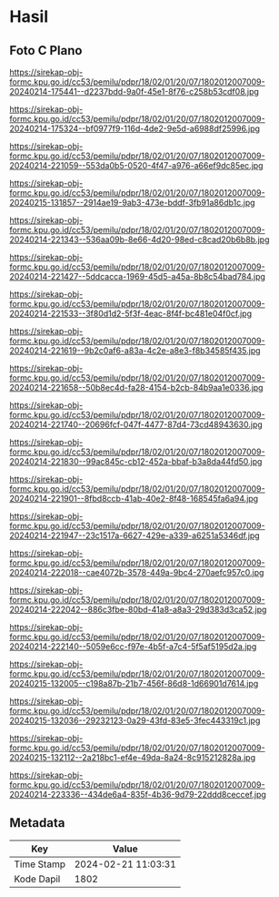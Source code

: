 # Hasil

## Foto C Plano

https://sirekap-obj-formc.kpu.go.id/cc53/pemilu/pdpr/18/02/01/20/07/1802012007009-20240214-175441--d2237bdd-9a0f-45e1-8f76-c258b53cdf08.jpg

https://sirekap-obj-formc.kpu.go.id/cc53/pemilu/pdpr/18/02/01/20/07/1802012007009-20240214-175324--bf0977f9-116d-4de2-9e5d-a6988df25996.jpg

https://sirekap-obj-formc.kpu.go.id/cc53/pemilu/pdpr/18/02/01/20/07/1802012007009-20240214-221059--553da0b5-0520-4f47-a976-a66ef9dc85ec.jpg

https://sirekap-obj-formc.kpu.go.id/cc53/pemilu/pdpr/18/02/01/20/07/1802012007009-20240215-131857--2914ae19-9ab3-473e-bddf-3fb91a86db1c.jpg

https://sirekap-obj-formc.kpu.go.id/cc53/pemilu/pdpr/18/02/01/20/07/1802012007009-20240214-221343--536aa09b-8e66-4d20-98ed-c8cad20b6b8b.jpg

https://sirekap-obj-formc.kpu.go.id/cc53/pemilu/pdpr/18/02/01/20/07/1802012007009-20240214-221427--5ddcacca-1969-45d5-a45a-8b8c54bad784.jpg

https://sirekap-obj-formc.kpu.go.id/cc53/pemilu/pdpr/18/02/01/20/07/1802012007009-20240214-221533--3f80d1d2-5f3f-4eac-8f4f-bc481e04f0cf.jpg

https://sirekap-obj-formc.kpu.go.id/cc53/pemilu/pdpr/18/02/01/20/07/1802012007009-20240214-221619--9b2c0af6-a83a-4c2e-a8e3-f8b34585f435.jpg

https://sirekap-obj-formc.kpu.go.id/cc53/pemilu/pdpr/18/02/01/20/07/1802012007009-20240214-221658--50b8ec4d-fa28-4154-b2cb-84b9aa1e0336.jpg

https://sirekap-obj-formc.kpu.go.id/cc53/pemilu/pdpr/18/02/01/20/07/1802012007009-20240214-221740--20696fcf-047f-4477-87d4-73cd48943630.jpg

https://sirekap-obj-formc.kpu.go.id/cc53/pemilu/pdpr/18/02/01/20/07/1802012007009-20240214-221830--99ac845c-cb12-452a-bbaf-b3a8da44fd50.jpg

https://sirekap-obj-formc.kpu.go.id/cc53/pemilu/pdpr/18/02/01/20/07/1802012007009-20240214-221901--8fbd8ccb-41ab-40e2-8f48-168545fa6a94.jpg

https://sirekap-obj-formc.kpu.go.id/cc53/pemilu/pdpr/18/02/01/20/07/1802012007009-20240214-221947--23c1517a-6627-429e-a339-a6251a5346df.jpg

https://sirekap-obj-formc.kpu.go.id/cc53/pemilu/pdpr/18/02/01/20/07/1802012007009-20240214-222018--cae4072b-3578-449a-9bc4-270aefc957c0.jpg

https://sirekap-obj-formc.kpu.go.id/cc53/pemilu/pdpr/18/02/01/20/07/1802012007009-20240214-222042--886c3fbe-80bd-41a8-a8a3-29d383d3ca52.jpg

https://sirekap-obj-formc.kpu.go.id/cc53/pemilu/pdpr/18/02/01/20/07/1802012007009-20240214-222140--5059e6cc-f97e-4b5f-a7c4-5f5af5195d2a.jpg

https://sirekap-obj-formc.kpu.go.id/cc53/pemilu/pdpr/18/02/01/20/07/1802012007009-20240215-132005--c198a87b-21b7-456f-86d8-1d66901d7614.jpg

https://sirekap-obj-formc.kpu.go.id/cc53/pemilu/pdpr/18/02/01/20/07/1802012007009-20240215-132036--29232123-0a29-43fd-83e5-3fec443319c1.jpg

https://sirekap-obj-formc.kpu.go.id/cc53/pemilu/pdpr/18/02/01/20/07/1802012007009-20240215-132112--2a218bc1-ef4e-49da-8a24-8c915212828a.jpg

https://sirekap-obj-formc.kpu.go.id/cc53/pemilu/pdpr/18/02/01/20/07/1802012007009-20240214-223336--434de6a4-835f-4b36-9d79-22ddd8ceccef.jpg


## Metadata

| Key        | Value               |
| ---------- | ------------------- |
| Time Stamp | 2024-02-21 11:03:31 |
| Kode Dapil | 1802                |



